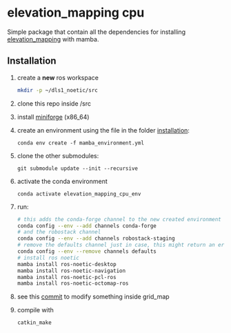 # elevation_mapping cpu

Simple package that contain all the dependencies for installing [elevation_mapping](https://github.com/ANYbotics/elevation_mapping) with mamba.


## Installation

1. create a **new** ros workspace 
   ```sh
   mkdir -p ~/dls1_noetic/src
   ``` 

2. clone this repo inside /src  

3. install [miniforge](https://github.com/conda-forge/miniforge/releases) (x86_64)

4. create an environment using the file in the folder [installation](https://github.com/iit-DLSLab/Quadruped-PyMPC/tree/main/installation):

    `conda env create -f mamba_environment.yml`


5. clone the other submodules:

    `git submodule update --init --recursive`
    
6. activate the conda environment

    `conda activate elevation_mapping_cpu_env`


7. run:
    ```sh
    # this adds the conda-forge channel to the new created environment configuration 
    conda config --env --add channels conda-forge
    # and the robostack channel
    conda config --env --add channels robostack-staging
    # remove the defaults channel just in case, this might return an error if it is not in the list which is ok
    conda config --env --remove channels defaults
    # install ros noetic
    mamba install ros-noetic-desktop
    mamba install ros-noetic-navigation
    mamba install ros-noetic-pcl-ros
    mamba install ros-noetic-octomap-ros
    ```

8. see this [commit](https://github.com/ANYbotics/grid_map/commit/8a95e563ee3c5e9673217c103c5165aa6fb73275) to modify something inside grid_map



9. compile with
    ```sh
    catkin_make
    ```



